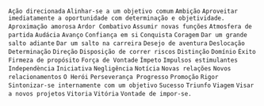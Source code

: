 `Ação direcionada` `Alinhar-se a um objetivo comum` `Ambição` `Aproveitar
imediatamente a oportunidade com determinação e objetividade.` `Aproximação
amorosa` `Ardor Combativo` `Assumir novas funções` `Atmosfera de partida`
`Audácia` `Avanço` `Confiança em si` `Conquista` `Coragem` `Dar um grande
salto adiante` `Dar um salto na carreira` `Desejo de aventura` `Deslocação`
`Determinação` `Direção` `Disposição de correr riscos` `Distinção` `Domínio`
`Éxito` `Firmeza de propósito` `Força de Vontade` `Ímpeto` `Impulsos
estimulantes` `Independència` `Iniciativa` `Negligência` `Notícia` `Novas
relações` `Novos relacionamentos` `O Herói` `Perseverança Progresso`
`Promoção` `Rigor` `Sintonizar-se internamente com um objetivo` `Sucesso`
`Triunfo` `Viagem` `Visar a novos projetos` `Vitoria` `Vitória` `Vontade de
impor-se.`

